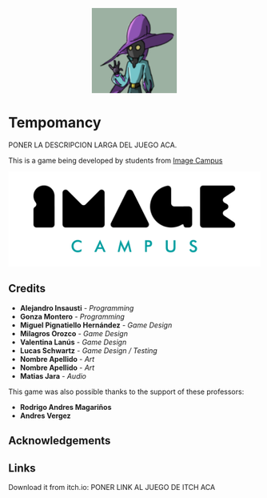 <p align="center">
<img src="logo.png" alt="Tempomancy"/>
</p>

# Tempomancy

PONER LA DESCRIPCION LARGA DEL JUEGO ACA.

This is a game being developed by students from <a href="https://www.imagecampus.edu.ar/">Image Campus</a>

<p align="center">
  <a href="https://www.imagecampus.edu.ar/">
    <img src="logo-image-campus.png" alt="Image Campus"/>
  </a> 
</p>

## Credits

- **Alejandro Insausti** - *Programming*
- **Gonza Montero** - *Programming*
- **Miguel Pignatiello Hernández** - *Game Design*
- **Milagros Orozco** - *Game Design*
- **Valentina Lanús** - *Game Design*
- **Lucas Schwartz** - *Game Design / Testing*
- **Nombre Apellido** - *Art*
- **Nombre Apellido** - *Art*
- **Matias Jara** - *Audio*

This game was also possible thanks to the support of these professors:

- **Rodrigo Andres Magariños**
- **Andres Vergez**

## Acknowledgements


## Links

Download it from itch.io: PONER LINK AL JUEGO DE ITCH ACA
